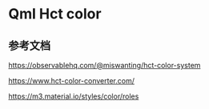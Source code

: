 # Qml Hct color

## 参考文档

https://observablehq.com/@miswanting/hct-color-system

https://www.hct-color-converter.com/

https://m3.material.io/styles/color/roles
